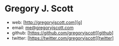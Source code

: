 # Gregory J. Scott

* web: [http://gregoryjscott.com][g]
* email: [me@gregoryjscott.com][email]
* github: [https://github.com/gregoryjscott][github]
* twitter: [https://twitter.com/gregoryjscott][twitter]

[g]: http://gregoryjscott.com
[email]: mailto:me@gregoryjscott.com
[twitter]: https://twitter.com/gregoryjscott
[github]: https://github.com/gregoryjscott